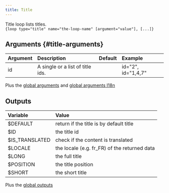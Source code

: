 ```yaml
---
title: Title
---
```


Title loop lists titles.  
`{loop type="title" name="the-loop-name" [argument="value"], [...]}`

## Arguments {#title-arguments}

| Argument | Description                                                                | Default | Example             |
|----------|:---------------------------------------------------------------------------|:-------:|:--------------------|
| id       | A single or a list of title ids.                                           |         | id="2", id="1,4,7"  |

Plus the [global arguments](./global_arguments) and [global arguments I18n](./global_arguments_I18n)  

## Outputs

| Variable             | Value                                        |
|:---------------------|:---------------------------------------------|
| $DEFAULT             | return if the title is by default title      |
| $ID                  | the title id                                 |
| $IS_TRANSLATED       | check if the content is translated           |
| $LOCALE              | the locale (e.g. fr_FR) of the returned data |
| $LONG                | the full title                               |
| $POSITION            | the title position                           |
| $SHORT               | the short title                              |

Plus the [global outputs](./global_outputs)
